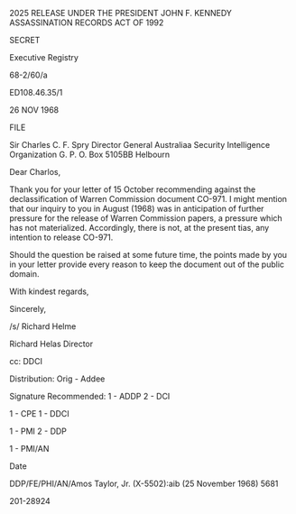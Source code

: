2025 RELEASE UNDER THE PRESIDENT JOHN F. KENNEDY ASSASSINATION RECORDS ACT OF 1992

SECRET

Executive Registry

68-2/60/a

ED108.46.35/1

26 NOV 1968

FILE

Sir Charles C. F. Spry
Director General
Australiaa Security Intelligence Organization
G. P. O. Box 5105BB
Helbourn

Dear Charlos,

Thank you for your letter of 15 October recommending against the declassification of Warren Commission document CO-971. I might mention that our inquiry to you in August (1968) was in anticipation of further pressure for the release of Warren Commission papers, a pressure which has not materialized. Accordingly, there is not, at the present tias, any intention to release CO-971.

Should the question be raised at some future time, the points made by you in your letter provide every reason to keep the document out of the public domain.

With kindest regards,

Sincerely,

/s/ Richard Helme

Richard Helas
Director

cc: DDCI

Distribution:
Orig - Addee

Signature Recommended:
1 - ADDP 2 - DCI

1 - CPE 1 - DDCI

1 - PMI 2 - DDP

1 - PMI/AN

Date

DDP/FE/PHI/AN/Amos Taylor, Jr. (X-5502):aib (25 November 1968)
5681

201-28924
